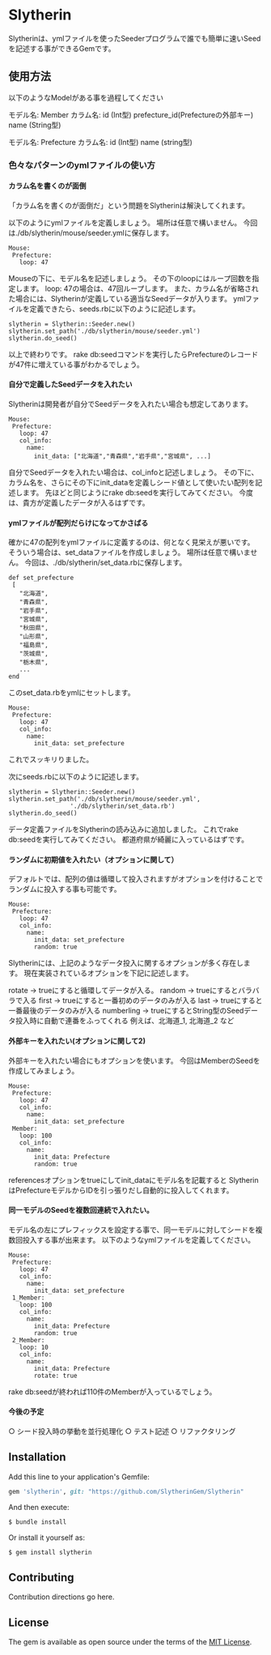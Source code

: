 # Slytherin
Slytherinは、ymlファイルを使ったSeederプログラムで誰でも簡単に速いSeedを記述する事ができるGemです。

## 使用方法

以下のようなModelがある事を過程してください

モデル名: Member
カラム名: id (Int型)
         prefecture_id(Prefectureの外部キー)
         name (String型)

モデル名: Prefecture
カラム名: id (Int型)
         name (string型)

### 色々なパターンのymlファイルの使い方


#### カラム名を書くのが面倒
「カラム名を書くのが面倒だ」という問題をSlytherinは解決してくれます。

以下のようにymlファイルを定義しましょう。
場所は任意で構いません。
今回は./db/slytherin/mouse/seeder.ymlに保存します。

 ```
Mouse:
  Prefecture:
    loop: 47
 ```
Mouseの下に、モデル名を記述しましょう。
その下のloopにはループ回数を指定します。
loop: 47の場合は、47回ループします。
また、カラム名が省略された場合には、Slytherinが定義している適当なSeedデータが入ります。
ymlファイルを定義できたら、seeds.rbに以下のように記述します。

  ```
slytherin = Slytherin::Seeder.new()
slytherin.set_path('./db/slytherin/mouse/seeder.yml')
slytherin.do_seed()
  ```

以上で終わりです。
rake db:seedコマンドを実行したらPrefectureのレコードが47件に増えている事がわかるでしょう。

#### 自分で定義したSeedデータを入れたい
Slytherinは開発者が自分でSeedデータを入れたい場合も想定してあります。

 ```
Mouse:
  Prefecture:
    loop: 47
    col_info:
      name:
        init_data: ["北海道","青森県","岩手県","宮城県", ...]
 ```

自分でSeedデータを入れたい場合は、col_infoと記述しましょう。
その下に、カラム名を、さらにその下にinit_dataを定義しシード値として使いたい配列を記述します。
先ほどと同じようにrake db:seedを実行してみてください。
今度は、貴方が定義したデータが入るはずです。

#### ymlファイルが配列だらけになってかさばる
確かに47の配列をymlファイルに定義するのは、何となく見栄えが悪いです。
そういう場合は、set_dataファイルを作成しましょう。
場所は任意で構いません。
今回は、./db/slytherin/set_data.rbに保存します。

 ```
def set_prefecture
  [
    "北海道",
    "青森県",
    "岩手県",
    "宮城県",
    "秋田県",
    "山形県",
    "福島県",
    "茨城県",
    "栃木県",
    ...
end
 ```

このset_data.rbをymlにセットします。
 ```
Mouse:
  Prefecture:
    loop: 47
    col_info:
      name:
        init_data: set_prefecture
 ```

これでスッキリりました。

次にseeds.rbに以下のように記述します。

  ```
slytherin = Slytherin::Seeder.new()
slytherin.set_path('./db/slytherin/mouse/seeder.yml',
                   './db/slytherin/set_data.rb')
slytherin.do_seed()
  ```

データ定義ファイルをSlytherinの読み込みに追加しました。
これでrake db:seedを実行してみてください。
都道府県が綺麗に入っているはずです。


#### ランダムに初期値を入れたい（オプションに関して）
デフォルトでは、配列の値は循環して投入されますがオプションを付けることで
ランダムに投入する事も可能です。

 ```
Mouse:
  Prefecture:
    loop: 47
    col_info:
      name:
        init_data: set_prefecture
        random: true
 ```

Slytherinには、上記のようなデータ投入に関するオプションが多く存在します。
現在実装されているオプションを下記に記述します。

rotate → trueにすると循環してデータが入る。
random → trueにするとバラバラで入る
first →  trueにすると一番初めのデータのみが入る
last →   trueにすると一番最後のデータのみが入る
numberling → trueにするとString型のSeedデータ投入時に自動で連番をふってくれる
              例えば、北海道_1, 北海道_2 など


#### 外部キーを入れたい(オプションに関して2)
外部キーを入れたい場合にもオプションを使います。
今回はMemberのSeedを作成してみましょう。

 ```
Mouse:
  Prefecture:
    loop: 47
    col_info:
      name:
        init_data: set_prefecture
  Member:
    loop: 100
    col_info:
      name:
        init_data: Prefecture
        random: true
 ```

referencesオプションをtrueにしてinit_dataにモデル名を記載すると
SlytherinはPrefectureモデルからIDを引っ張りだし自動的に投入してくれます。

#### 同一モデルのSeedを複数回連続で入れたい。
モデル名の左にプレフィックスを設定する事で、同一モデルに対してシードを複数回投入する事が出来ます。
以下のようなymlファイルを定義してください。

 ```
Mouse:
  Prefecture:
    loop: 47
    col_info:
      name:
        init_data: set_prefecture
  1_Member:
    loop: 100
    col_info:
      name:
        init_data: Prefecture
        random: true
  2_Member:
    loop: 10
    col_info:
      name:
        init_data: Prefecture
        rotate: true
 ```

rake db:seedが終われば110件のMemberが入っているでしょう。

#### 今後の予定
○ シード投入時の挙動を並行処理化
○ テスト記述
○ リファクタリング

## Installation
Add this line to your application's Gemfile:

```ruby
gem 'slytherin', git: "https://github.com/SlytherinGem/Slytherin"
```

And then execute:
```bash
$ bundle install
```

Or install it yourself as:
```bash
$ gem install slytherin
```

## Contributing
Contribution directions go here.

## License
The gem is available as open source under the terms of the [MIT License](http://opensource.org/licenses/MIT).
